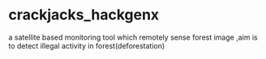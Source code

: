 # crackjacks_hackgenx
a satellite based monitoring tool which remotely sense forest image ,aim is to detect illegal activity in forest(deforestation)
